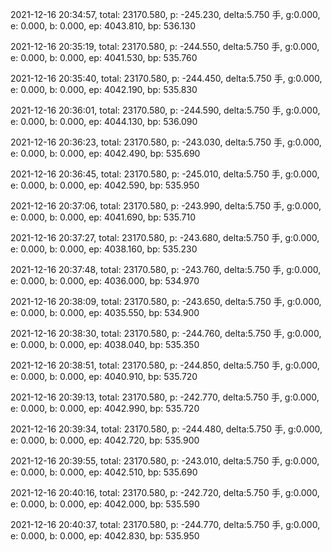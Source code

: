 2021-12-16 20:34:57, total: 23170.580, p: -245.230, delta:5.750 手, g:0.000, e: 0.000, b: 0.000, ep: 4043.810, bp: 536.130

2021-12-16 20:35:19, total: 23170.580, p: -244.550, delta:5.750 手, g:0.000, e: 0.000, b: 0.000, ep: 4041.530, bp: 535.760

2021-12-16 20:35:40, total: 23170.580, p: -244.450, delta:5.750 手, g:0.000, e: 0.000, b: 0.000, ep: 4042.190, bp: 535.830

2021-12-16 20:36:01, total: 23170.580, p: -244.590, delta:5.750 手, g:0.000, e: 0.000, b: 0.000, ep: 4044.130, bp: 536.090

2021-12-16 20:36:23, total: 23170.580, p: -243.030, delta:5.750 手, g:0.000, e: 0.000, b: 0.000, ep: 4042.490, bp: 535.690

2021-12-16 20:36:45, total: 23170.580, p: -245.010, delta:5.750 手, g:0.000, e: 0.000, b: 0.000, ep: 4042.590, bp: 535.950

2021-12-16 20:37:06, total: 23170.580, p: -243.990, delta:5.750 手, g:0.000, e: 0.000, b: 0.000, ep: 4041.690, bp: 535.710

2021-12-16 20:37:27, total: 23170.580, p: -243.680, delta:5.750 手, g:0.000, e: 0.000, b: 0.000, ep: 4038.160, bp: 535.230

2021-12-16 20:37:48, total: 23170.580, p: -243.760, delta:5.750 手, g:0.000, e: 0.000, b: 0.000, ep: 4036.000, bp: 534.970

2021-12-16 20:38:09, total: 23170.580, p: -243.650, delta:5.750 手, g:0.000, e: 0.000, b: 0.000, ep: 4035.550, bp: 534.900

2021-12-16 20:38:30, total: 23170.580, p: -244.760, delta:5.750 手, g:0.000, e: 0.000, b: 0.000, ep: 4038.040, bp: 535.350

2021-12-16 20:38:51, total: 23170.580, p: -244.850, delta:5.750 手, g:0.000, e: 0.000, b: 0.000, ep: 4040.910, bp: 535.720

2021-12-16 20:39:13, total: 23170.580, p: -242.770, delta:5.750 手, g:0.000, e: 0.000, b: 0.000, ep: 4042.990, bp: 535.720

2021-12-16 20:39:34, total: 23170.580, p: -244.480, delta:5.750 手, g:0.000, e: 0.000, b: 0.000, ep: 4042.720, bp: 535.900

2021-12-16 20:39:55, total: 23170.580, p: -243.010, delta:5.750 手, g:0.000, e: 0.000, b: 0.000, ep: 4042.510, bp: 535.690

2021-12-16 20:40:16, total: 23170.580, p: -242.720, delta:5.750 手, g:0.000, e: 0.000, b: 0.000, ep: 4042.000, bp: 535.590

2021-12-16 20:40:37, total: 23170.580, p: -244.770, delta:5.750 手, g:0.000, e: 0.000, b: 0.000, ep: 4042.830, bp: 535.950